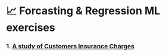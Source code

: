 # 📈 Forcasting & Regression ML exercises 

### 1. [A study of Customers Insurance Charges](https://github.com/risa1796/Forcasting-Regression-ML-exercises/blob/main/Insurance_Charges.ipynb)
